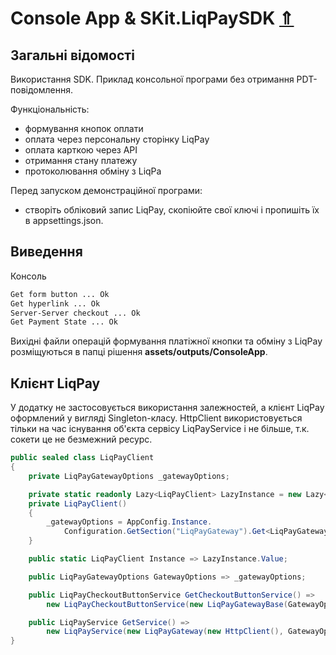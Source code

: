 # Console App & SKit.LiqPaySDK [⇑](index.md)

## Загальні відомості

Використання SDK.
Приклад консольної програми без отримання PDT-повідомлення.

Функціональність:

- формування кнопок оплати
- оплата через персональну сторінку LiqPay
- оплата карткою через API
- отримання стану платежу
- протоколювання обміну з LiqPa

Перед запуском демонстраційної програми:

- створіть обліковий запис LiqPay, скопіюйте свої ключі і пропишіть їх в appsettings.json.

## Виведення

Консоль

``` txt
Get form button ... Ok
Get hyperlink ... Ok
Server-Server checkout ... Ok
Get Payment State ... Ok
```

Вихідні файли операцій формування платіжної кнопки та обміну з LiqPay розміщуються в папці рішення **assets/outputs/ConsoleApp**.

## Клієнт LiqPay

У додатку не застосовується використання залежностей, а клієнт LiqPay оформлений у вигляді Singleton-класу. HttpClient використовується тільки на час існування об'єкта сервісу LiqPayService і не більше, т.к. сокети це не безмежний ресурс.

``` csharp
public sealed class LiqPayClient
{
    private LiqPayGatewayOptions _gatewayOptions;

    private static readonly Lazy<LiqPayClient> LazyInstance = new Lazy<LiqPayClient>(() => new LiqPayClient());
    private LiqPayClient()
    {
        _gatewayOptions = AppConfig.Instance.
            Configuration.GetSection("LiqPayGateway").Get<LiqPayGatewayOptions>();
    }

    public static LiqPayClient Instance => LazyInstance.Value;

    public LiqPayGatewayOptions GatewayOptions => _gatewayOptions;

    public LiqPayCheckoutButtonService GetCheckoutButtonService() =>
        new LiqPayCheckoutButtonService(new LiqPayGatewayBase(GatewayOptions));

    public LiqPayService GetService() =>
        new LiqPayService(new LiqPayGateway(new HttpClient(), GatewayOptions));
}
```
